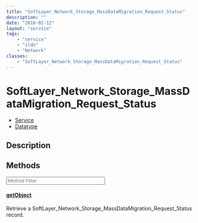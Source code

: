 ```yaml
---
title: "SoftLayer_Network_Storage_MassDataMigration_Request_Status"
description: ""
date: "2018-02-12"
layout: "service"
tags:
    - "service"
    - "sldn"
    - "Network"
classes:
    - "SoftLayer_Network_Storage_MassDataMigration_Request_Status"
---
```

# SoftLayer_Network_Storage_MassDataMigration_Request_Status
<div id='service-datatype'>
    <ul id='sldn-reference-tabs'>
    <li id='service'> <a href='/reference/services/SoftLayer_Network_Storage_MassDataMigration_Request_Status' >Service</a></li>    <li id='datatype'> <a href='/reference/datatypes/SoftLayer_Network_Storage_MassDataMigration_Request_Status' >Datatype</a></li>
    </ul>
</div>

## Description






        
<div id="properties" class="content service-content">

## Methods

<div class="view-filters">
    <div class="clearfix">
        <div class="search-input-box">
            <input placeholder="Method Filter" onkeyup="titleSearch(inputId='edit-combine', divId='method-div', elementClass='method-row')" 
                type="text" id="edit-combine" value="" size="30" maxlength="128" class="form-text">
        </div>
    </div>
</div>

<div id="method-div">

<div class="method-row">

#### [getObject](/reference/services/SoftLayer_Network_Storage_MassDataMigration_Request_Status/getObject)
Retrieve a SoftLayer_Network_Storage_MassDataMigration_Request_Status record.

</div>
</div>

</div>

